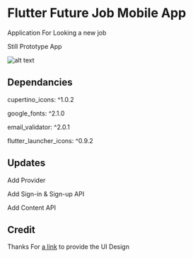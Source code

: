 # Flutter Future Job Mobile App

Application For Looking a new job

Still Prototype App

![alt text](https://i.ibb.co/GRsVm7m/Github-Thumbnail-1.png)

## Dependancies

  cupertino_icons: ^1.0.2
  
  google_fonts: ^2.1.0
  
  email_validator: ^2.0.1
  
  flutter_launcher_icons: ^0.9.2

## Updates
  
  Add Provider
  
  Add Sign-in & Sign-up API
  
  Add Content API

## Credit

Thanks For [a link](pixel.buildwithangga.com) to provide the UI Design
